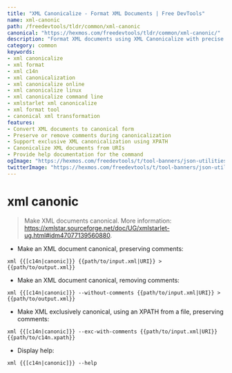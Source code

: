 ```yaml
---
title: "XML Canonicalize - Format XML Documents | Free DevTools"
name: xml-canonic
path: /freedevtools/tldr/common/xml-canonic
canonical: "https://hexmos.com/freedevtools/tldr/common/xml-canonic/"
description: "Format XML documents using XML Canonicalize with precise control over comments. Transform XML into canonical form quickly with this free online tool, no registration required."
category: common
keywords:
- xml canonicalize
- xml format
- xml c14n
- xml canonicalization
- xml canonicalize online
- xml canonicalize linux
- xml canonicalize command line
- xmlstarlet xml canonicalize
- xml format tool
- canonical xml transformation
features:
- Convert XML documents to canonical form
- Preserve or remove comments during canonicalization
- Support exclusive XML canonicalization using XPATH
- Canonicalize XML documents from URIs
- Provide help documentation for the command
ogImage: "https://hexmos.com/freedevtools/t/tool-banners/json-utilities-banner.png"
twitterImage: "https://hexmos.com/freedevtools/t/tool-banners/json-utilities-banner.png"
---
```


# xml canonic

> Make XML documents canonical.
> More information: <https://xmlstar.sourceforge.net/doc/UG/xmlstarlet-ug.html#idm47077139560880>.

- Make an XML document canonical, preserving comments:

`xml {{[c14n|canonic]}} {{path/to/input.xml|URI}} > {{path/to/output.xml}}`

- Make an XML document canonical, removing comments:

`xml {{[c14n|canonic]}} --without-comments {{path/to/input.xml|URI}} > {{path/to/output.xml}}`

- Make XML exclusively canonical, using an XPATH from a file, preserving comments:

`xml {{[c14n|canonic]}} --exc-with-comments {{path/to/input.xml|URI}} {{path/to/c14n.xpath}}`

- Display help:

`xml {{[c14n|canonic]}} --help`
